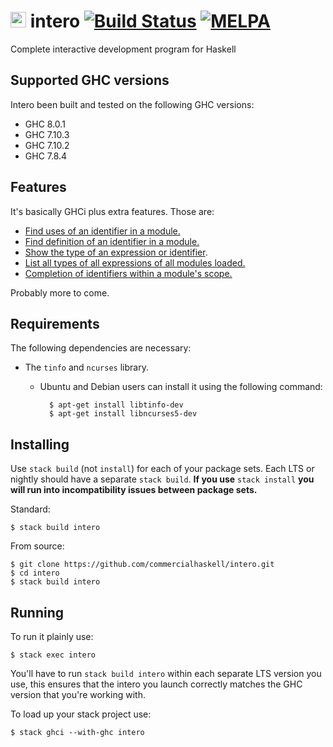 # <img src="https://github.com/commercialhaskell/intero/raw/master/images/intero.svg" height=25> intero [![Build Status](https://travis-ci.org/commercialhaskell/intero.png)](https://travis-ci.org/commercialhaskell/intero) <a href="https://melpa.org/#/intero"><img alt="MELPA" src="https://melpa.org/packages/intero-badge.svg"/></a>

Complete interactive development program for Haskell

## Supported GHC versions

Intero been built and tested on the following GHC versions:

* GHC 8.0.1
* GHC 7.10.3
* GHC 7.10.2
* GHC 7.8.4

## Features

It's basically GHCi plus extra features. Those are:

* [Find uses of an identifier in a module.](https://github.com/commercialhaskell/intero/blob/28609611c9f7c7d63370ce66e8ebb97676a8374e/src/test/Main.hs#L118)
* [Find definition of an identifier in a module.](https://github.com/commercialhaskell/intero/blob/28609611c9f7c7d63370ce66e8ebb97676a8374e/src/test/Main.hs#L143)
* [Show the type of an expression or identifier](https://github.com/commercialhaskell/intero/blob/28609611c9f7c7d63370ce66e8ebb97676a8374e/src/test/Main.hs#L82).
* [List all types of all expressions of all modules loaded.](https://github.com/commercialhaskell/intero/blob/28609611c9f7c7d63370ce66e8ebb97676a8374e/src/test/Main.hs#L98)
* [Completion of identifiers within a module's scope.](https://github.com/commercialhaskell/intero/blob/bbd71951edb89f06a939910024f85cc44c11c16e/src/test/Main.hs#L242)

Probably more to come.

## Requirements

The following dependencies are necessary:

* The `tinfo` and `ncurses` library.

  * Ubuntu and Debian users can install it using the following
    command:

          $ apt-get install libtinfo-dev
          $ apt-get install libncurses5-dev

## Installing

Use `stack build` (not `install`) for each of your package sets. Each
LTS or nightly should have a separate `stack build`. **If you use**
`stack install` **you will run into incompatibility issues
between package sets.**

Standard:

    $ stack build intero

From source:

    $ git clone https://github.com/commercialhaskell/intero.git
    $ cd intero
    $ stack build intero

## Running

To run it plainly use:

    $ stack exec intero

You'll have to run `stack build intero` within each separate LTS
version you use, this ensures that the intero you launch correctly
matches the GHC version that you're working with.

To load up your stack project use:

    $ stack ghci --with-ghc intero
